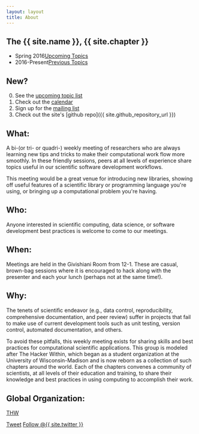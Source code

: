 ```yaml
---
layout: layout
title: About
---
```


<section class="content">

# The {{ site.name }}, {{ site.chapter }}

<ul class="listing">
<li>
<span>Spring 2016</span><a href="{{ base }}/upcoming.html">Upcoming Topics</a>
</li>
<li>
<span>2016-Present</span><a href="{{ base }}/previous.html">Previous Topics</a>
</li>
</ul>

## New?

0. See the [upcoming topic list](upcoming)
0. Check out the [calendar](https://calendar.google.com/calendar/embed?src=4trlf4mtiknlbnu4vq7fno0gmg%40group.calendar.google.com&ctz=Europe/Vienna)
0. Sign up for the [mailing list](https://groups.google.com/forum/#!forum/thehackerwithin-iiasa)
0. Check out the site's [github repo]({{ site.github_repository_url }})

## What:

A bi-(or tri- or quadri-) weekly meeting of researchers who are always learning
new tips and tricks to make their computational work flow more smoothly.  In
these friendly sessions, peers at all levels of experience share topics useful
in our scientific software development workflows.

This meeting would be a great venue for introducing new libraries, showing off
useful features of a scientific library or programming language you're using, or
bringing up a computational problem you're having.

## Who:

Anyone interested in scientific computing, data science, or software development
best practices is welcome to come to our meetings.

## When:

Meetings are held in the Givishiani Room from 12-1. These are casual, brown-bag
sessions where it is encouraged to hack along with the presenter and each your
lunch (perhaps not at the same time!).

## Why:


The tenets of scientiﬁc endeavor (e.g., data control, reproducibility,
comprehensive documentation, and peer review) suffer in projects that fail
to make use of current development tools such as unit testing, version
control, automated documentation, and others.


To avoid these pitfalls, this weekly meeting exists for sharing skills and best
practices for computational scientific applications. This group is modeled after
The Hacker Within, which began as a student organization at the University of
Wisconsin-Madison and is now reborn as a collection of such chapters around the
world. Each of the chapters convenes a community of scientists, at all levels of
their education and training, to share their knowledge and best practices in
using computing to accomplish their work.


## Global Organization:

[THW](http://thehackerwithin.org)

<a href="http://twitter.com/share" class="twitter-share-button" data-count="none" data-via="{{ site.twitter }}">Tweet</a>
<a href="http://twitter.com/{{ site.twitter }}" class="twitter-follow-button" data-show-count="false">Follow @{{ site.twitter }}</a>
<script src="http://platform.twitter.com/widgets.js" type="text/javascript"></script>


</section>
